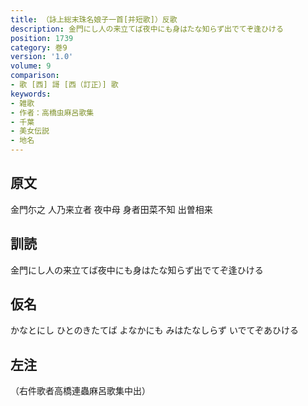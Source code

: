 ```yaml
---
title: （詠上総末珠名娘子一首[并短歌]）反歌
description: 金門にし人の来立てば夜中にも身はたな知らず出でてぞ逢ひける
position: 1739
category: 巻9
version: '1.0'
volume: 9
comparison:
- 歌 [西] 謌 [西（訂正）] 歌
keywords:
- 雑歌
- 作者：高橋虫麻呂歌集
- 千葉
- 美女伝説
- 地名
---
```


## 原文

金門尓之 人乃来立者 夜中母 身者田菜不知 出曽相来

## 訓読

金門にし人の来立てば夜中にも身はたな知らず出でてぞ逢ひける

## 仮名

かなとにし ひとのきたてば よなかにも みはたなしらず いでてぞあひける

## 左注

（右件歌者高橋連蟲麻呂歌集中出）
